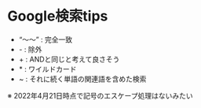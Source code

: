# Google検索tips
- “～～” :  完全一致
- \- : 除外
- \+ : ANDと同じと考えて良さそう
- \* : ワイルドカード
- ~ : それに続く単語の関連語を含めた検索

※ 2022年4月21日時点で記号のエスケープ処理はないみたい

